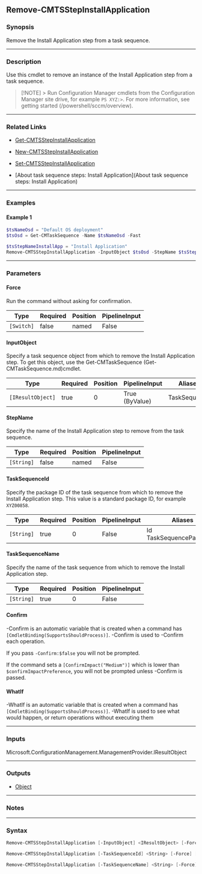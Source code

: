 Remove-CMTSStepInstallApplication
---------------------------------




### Synopsis
Remove the Install Application step from a task sequence.



---


### Description

Use this cmdlet to remove an instance of the Install Application step from a task sequence.



> [!NOTE] > Run Configuration Manager cmdlets from the Configuration Manager site drive, for example `PS XYZ:>`. For more information, see getting started (/powershell/sccm/overview).



---


### Related Links
* [Get-CMTSStepInstallApplication](Get-CMTSStepInstallApplication)



* [New-CMTSStepInstallApplication](New-CMTSStepInstallApplication)



* [Set-CMTSStepInstallApplication](Set-CMTSStepInstallApplication)



* [About task sequence steps: Install Application](About task sequence steps: Install Application)





---


### Examples
#### Example 1
```PowerShell
$tsNameOsd = "Default OS deployment"
$tsOsd = Get-CMTaskSequence -Name $tsNameOsd -Fast

$tsStepNameInstallApp = "Install Application"
Remove-CMTSStepInstallApplication -InputObject $tsOsd -StepName $tsStepNameInstallApp -Force
```



---


### Parameters
#### **Force**

Run the command without asking for confirmation.






|Type      |Required|Position|PipelineInput|
|----------|--------|--------|-------------|
|`[Switch]`|false   |named   |False        |



#### **InputObject**

Specify a task sequence object from which to remove the Install Application step. To get this object, use the Get-CMTaskSequence (Get-CMTaskSequence.md)cmdlet.






|Type             |Required|Position|PipelineInput |Aliases     |
|-----------------|--------|--------|--------------|------------|
|`[IResultObject]`|true    |0       |True (ByValue)|TaskSequence|



#### **StepName**

Specify the name of the Install Application step to remove from the task sequence.






|Type      |Required|Position|PipelineInput|
|----------|--------|--------|-------------|
|`[String]`|false   |named   |False        |



#### **TaskSequenceId**

Specify the package ID of the task sequence from which to remove the Install Application step. This value is a standard package ID, for example `XYZ00858`.






|Type      |Required|Position|PipelineInput|Aliases                     |
|----------|--------|--------|-------------|----------------------------|
|`[String]`|true    |0       |False        |Id<br/>TaskSequencePackageId|



#### **TaskSequenceName**

Specify the name of the task sequence from which to remove the Install Application step.






|Type      |Required|Position|PipelineInput|
|----------|--------|--------|-------------|
|`[String]`|true    |0       |False        |



#### **Confirm**
-Confirm is an automatic variable that is created when a command has ```[CmdletBinding(SupportsShouldProcess)]```.
-Confirm is used to -Confirm each operation.

If you pass ```-Confirm:$false``` you will not be prompted.


If the command sets a ```[ConfirmImpact("Medium")]``` which is lower than ```$confirmImpactPreference```, you will not be prompted unless -Confirm is passed.

#### **WhatIf**
-WhatIf is an automatic variable that is created when a command has ```[CmdletBinding(SupportsShouldProcess)]```.
-WhatIf is used to see what would happen, or return operations without executing them


---


### Inputs
Microsoft.ConfigurationManagement.ManagementProvider.IResultObject





---


### Outputs
* [Object](https://learn.microsoft.com/en-us/dotnet/api/System.Object)






---


### Notes




---


### Syntax
```PowerShell
Remove-CMTSStepInstallApplication [-InputObject] <IResultObject> [-Force] [-StepName <String>] [-Confirm] [-WhatIf] [<CommonParameters>]
```
```PowerShell
Remove-CMTSStepInstallApplication [-TaskSequenceId] <String> [-Force] [-StepName <String>] [-Confirm] [-WhatIf] [<CommonParameters>]
```
```PowerShell
Remove-CMTSStepInstallApplication [-TaskSequenceName] <String> [-Force] [-StepName <String>] [-Confirm] [-WhatIf] [<CommonParameters>]
```
